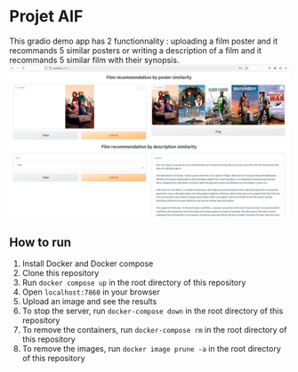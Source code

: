 # Projet AIF

This gradio demo app has 2 functionnality : uploading a film poster and it recommands 5 similar posters or writing a description of a film and it recommands 5 similar film with their synopsis.     
![Alt Text](./image_readme/readme.png)

## How to run
1. Install Docker and Docker compose
2. Clone this repository
3. Run `docker compose up` in the root directory of this repository
4. Open `localhost:7860` in your browser
5. Upload an image and see the results
6. To stop the server, run 
```docker-compose down``` in the root directory of this repository
7. To remove the containers, run `docker-compose rm` in the root directory of this repository
8. To remove the images, run `docker image prune -a` in the root directory of this repository

